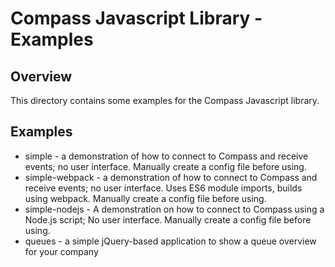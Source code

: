Compass Javascript Library - Examples
=============

Overview
---------

This directory contains some examples for the Compass Javascript library.

Examples
---------

* simple - a demonstration of how to connect to Compass and receive events; no user interface.
    Manually create a config file before using.
* simple-webpack - a demonstration of how to connect to Compass and receive events; no user interface.
    Uses ES6 module imports, builds using webpack.
    Manually create a config file before using.
* simple-nodejs - A demonstration on how to connect to Compass using a Node.js script; No user interface.
    Manually create a config file before using.
* queues - a simple jQuery-based application to show a queue overview for your company
